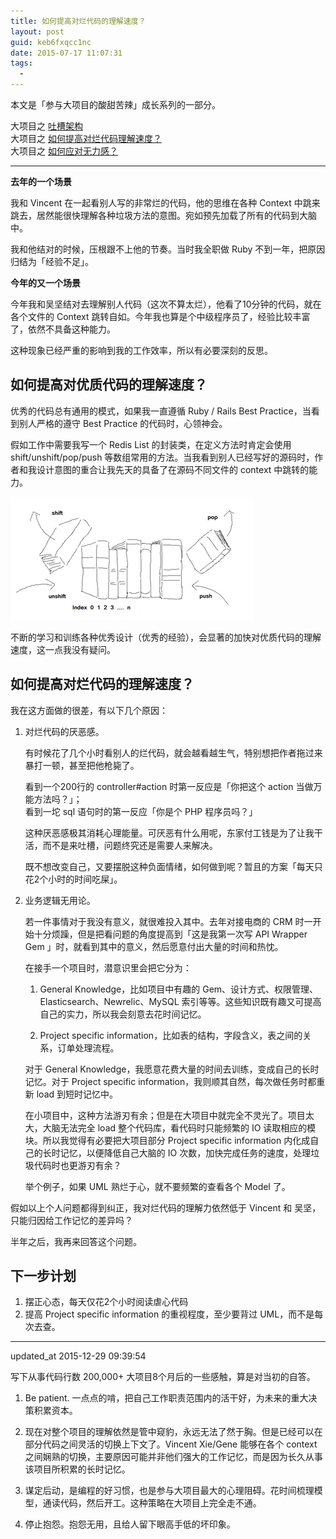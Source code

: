 ```yaml
---
title: 如何提高对烂代码的理解速度？
layout: post
guid: keb6fxqcc1nc
date: 2015-07-17 11:07:31
tags:
  - 
---
```


本文是「参与大项目的酸甜苦辣」成长系列的一部分。

大项目之 [吐槽架构](/architecture.html)    
大项目之 [如何提高对烂代码理解速度？](/what's-the-fuck-I-am-reading.html)    
大项目之 [如何应对无力感？](/nothing-happens.html)  

---

**去年的一个场景**

我和 Vincent 在一起看别人写的非常烂的代码，他的思维在各种 Context 中跳来跳去，居然能很快理解各种垃圾方法的意图。宛如预先加载了所有的代码到大脑中。

我和他结对的时候，压根跟不上他的节奏。当时我全职做 Ruby 不到一年，把原因归结为「经验不足」。


**今年的又一个场景**

今年我和吴坚结对去理解别人代码（这次不算太烂），他看了10分钟的代码，就在各个文件的 Context 跳转自如。今年我也算是个中级程序员了，经验比较丰富了，依然不具备这种能力。

这种现象已经严重的影响到我的工作效率，所以有必要深刻的反思。


## 如何提高对优质代码的理解速度？

优秀的代码总有通用的模式，如果我一直遵循 Ruby / Rails Best Practice，当看到别人严格的遵守 Best Practice 的代码时，心领神会。

假如工作中需要我写一个 Redis List 的封装类，在定义方法时肯定会使用 shift/unshift/pop/push 等数组常用的方法。当我看到别人已经写好的源码时，作者和我设计意图的重合让我先天的具备了在源码不同文件的 context 中跳转的能力。

![List#instane_methods](/media/files/2015-07-17-list-instance-methods.png)

不断的学习和训练各种优秀设计（优秀的经验），会显著的加快对优质代码的理解速度，这一点我没有疑问。


## 如何提高对烂代码的理解速度？

我在这方面做的很差，有以下几个原因：

1. 对烂代码的厌恶感。

    有时候花了几个小时看别人的烂代码，就会越看越生气，特别想把作者拖过来暴打一顿，甚至把他枪毙了。

    看到一个200行的 controller#action 时第一反应是「你把这个 action 当做万能方法吗？」；  
    看到一坨 sql 语句时的第一反应「你是个 PHP 程序员吗？」

    这种厌恶感极其消耗心理能量。可厌恶有什么用呢，东家付工钱是为了让我干活，而不是来吐槽，问题终究还是需要人来解决。

    既不想改变自己，又要摆脱这种负面情绪，如何做到呢？暂且的方案「每天只花2个小时的时间吃屎」。


2. 业务逻辑无用论。

    若一件事情对于我没有意义，就很难投入其中。去年对接电商的 CRM 时一开始十分烦躁，但是把看问题的角度提高到「这是我第一次写 API Wrapper Gem 」时，就看到其中的意义，然后愿意付出大量的时间和热忱。

    在接手一个项目时，潜意识里会把它分为：

    1. General Knowledge，比如项目中有趣的 Gem、设计方式、权限管理、Elasticsearch、Newrelic、MySQL 索引等等。这些知识既有趣又可提高自己的实力，所以我会刻意去花时间记忆。

    2. Project specific information，比如表的结构，字段含义，表之间的关系，订单处理流程。

    对于 General Knowledge，我愿意花费大量的时间去训练，变成自己的长时记忆。对于 Project specific information，我则顺其自然，每次做任务时都重新 load 到短时记忆中。

    在小项目中，这种方法游刃有余；但是在大项目中就完全不灵光了。项目太大，大脑无法完全 load 整个代码库，看代码时只能频繁的 IO 读取相应的模块。所以我觉得有必要把大项目部分 Project specific information 内化成自己的长时记忆，以便降低自己大脑的 IO 次数，加快完成任务的速度，处理垃圾代码时也更游刃有余？
 
    举个例子，如果 UML 熟烂于心，就不要频繁的查看各个 Model 了。


假如以上个人问题都得到纠正，我对烂代码的理解力依然低于 Vincent 和 吴坚，只能归因给工作记忆的差异吗？

半年之后，我再来回答这个问题。


## 下一步计划

1. 摆正心态，每天仅花2个小时阅读虐心代码
2. 提高 Project specific information 的重视程度，至少要背过 UML，而不是每次去查。

---

updated_at 2015-12-29 09:39:54

写下从事代码行数 200,000+ 大项目8个月后的一些感触，算是对当初的自答。

1. Be patient. 一点点的啃，把自己工作职责范围内的活干好，为未来的重大决策积累资本。

2. 现在对整个项目的理解依然是管中窥豹，永远无法了然于胸。但是已经可以在部分代码之间灵活的切换上下文了。Vincent Xie/Gene 能够在各个 context 之间娴熟的切换，主要原因可能并非他们强大的工作记忆，而是因为长久从事该项目所积累的长时记忆。

3. 谋定后动，是编程的好习惯，也是参与大项目最大的心理阻碍。花时间梳理模型，通读代码，然后开工。这种策略在大项目上完全走不通。

4. 停止抱怨。抱怨无用，且给人留下眼高手低的坏印象。
